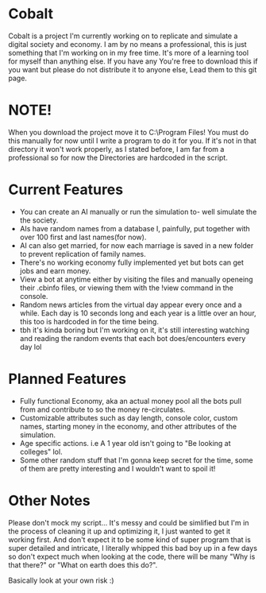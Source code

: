# Cobalt
Cobalt is a project I'm currently working on to replicate and simulate a digital society and economy. 
I am by no means a professional, this is just something that I'm working on in my free time. It's more of a learning tool for myself than anything else.
If you have any 
You're free to download this if you want but please do not distribute it to anyone else, Lead them to this git page.

# NOTE!
When you download the project move it to C:\Program Files! You must do this manually for now until I write a program to do it for you.
If it's not in that directory it won't work properly, as I stated before, I am far from a professional so for now the Directories are hardcoded in the script.

# Current Features

- You can create an AI manually or run the simulation to- well simulate the the society.
- AIs have random names from a database I, painfully, put together with over 100 first and last names(for now).
- AI can also get married, for now each marriage is saved in a new folder to prevent replication of family names.
- There's no working economy fully implemented yet but bots can get jobs and earn money.
- View a bot at anytime either by visiting the files and manually openeing their .cbinfo files, or viewing them with the !view command in the console.
- Random news articles from the virtual day appear every once and a while. Each day is 10 seconds long and each year is a little over an hour, this too is hardcoded in for the time being.
- tbh it's kinda boring but I'm working on it, it's still interesting watching and reading the random events that each bot does/encounters every day lol

# Planned Features

- Fully functional Economy, aka an actual money pool all the bots pull from and contribute to so the money re-circulates.
- Customizable attributes such as day length, console color, custom names, starting money in the economy, and other attributes of the simulation.
- Age specific actions. i.e A 1 year old isn't going to "Be looking at colleges" lol.
- Some other random stuff that I'm gonna keep secret for the time, some of them are pretty interesting and I wouldn't want to spoil it!

# Other Notes
Please don't mock my script... It's messy and could be simlified but I'm in the process of cleaning it up and optimizing it, I just wanted to get it working first.
And don't expect it to be some kind of super program that is super detailed and intricate, I literally whipped this bad boy up in a few days so don't expect much when looking at the code, there will be many "Why is that there?" or "What on earth does this do?".

Basically look at your own risk :)
